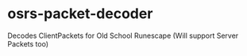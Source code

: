 # osrs-packet-decoder
Decodes ClientPackets for Old School Runescape (Will support Server Packets too)
